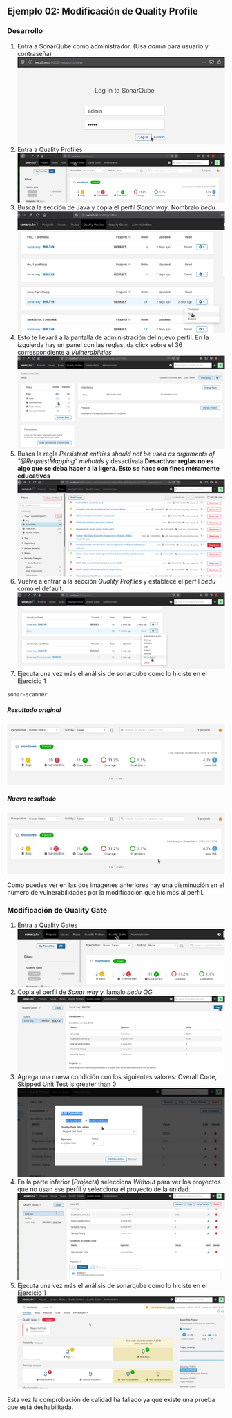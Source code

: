 ## Ejemplo 02: Modificación de Quality Profile

### Desarrollo 

1. Entra a SonarQube como administrador. (Usa _admin_ para usuario y contraseña)
   ![Login](img/figura01.png)
1. Entra a Quality Profiles
   ![Quality Profiles](img/figura02.png)
1. Busca la sección de Java y copia el perfil _Sonar way_. Nombralo _bedu_
   ![Copy profile](img/figura03.png)
1. Esto te llevará a la pantalla de administración del nuevo perfil. En la izquierda hay un panel con las reglas, da click sobre el 36 correspondiente a _Vulnerabilities_
   ![Profile page](img/figura04.png)
1. Busca la regla _Persistent entities should not be used as arguments of "@RequestMapping" mehotds_ y desactívala **Desactivar reglas no es algo que se deba hacer a la ligera. Esto se hace con fines méramente educativos**
   ![Profile page](img/figura05.png)
1. Vuelve a entrar a la sección _Quality Profiles_ y establece el perfil _bedu_ como el default.
   ![Profile page](img/figura06.png)
1. Ejecuta una vez más el análisis de sonarqube como lo hiciste en el Ejercicio 1 
  ```bash
  sonar-scanner
  ```
##### Resultado original
  ![Resultado de análisis original](img/figura07.png)

##### Nuevo resultado
  ![Resultado de análisis nuevo](img/figura08.png)

  Como puedes ver en las dos imágenes anteriores hay una disminución en el número de vulnerabilidades por la modificación que hicimos al perfil.


### Modificación de Quality Gate

1. Entra a Quality Gates
   ![Quality Gates](img/figura09.png)
1. Copia el perfil de _Sonar way_ y llámalo _bedu QG_
   ![Copiar Quality Gate](img/figura10.png)
1. Agrega una nueva condición con los siguientes valores: Overall Code, Skipped Unit Test is greater than 0
   ![Modificar Quality Gate](img/figura11.png)
1. En la parte inferior (_Projects_) selecciona _Without_ para ver los proyectos que no usan ese perfil y selecciona el proyecto de la unidad.
   ![Asigna Quality Gate](img/figura12.png)
1. Ejecuta una vez más el análisis de sonarqube como lo hiciste en el Ejercicio 1
   ![Prueba fallida](img/figura13.png)

Esta vez la comprobación de calidad ha fallado ya que existe una prueba que está deshabilitada.

